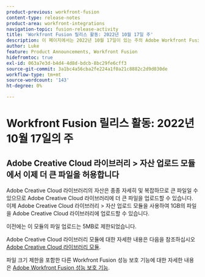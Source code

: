 ```yaml
---
product-previous: workfront-fusion
content-type: release-notes
product-area: workfront-integrations
navigation-topic: fusion-release-activity
title: 'Workfront Fusion 릴리스 활동: 2022년 10월 17일 주'
description: 이 페이지에서는 2022년 10월 17일이 있는 주의 Adobe Workfront Fusion에서 향상된 기능을 모두 설명합니다.
author: Luke
feature: Product Announcements, Workfront Fusion
hidefromtoc: true
exl-id: 063a7e3d-b4d4-4d8d-bdcb-8bc29fe6cff3
source-git-commit: 3a1bc4a56cba2fe224a1f0a21c8882c2d9d030de
workflow-type: tm+mt
source-wordcount: '143'
ht-degree: 0%

---
```


# Workfront Fusion 릴리스 활동: 2022년 10월 17일의 주

## Adobe Creative Cloud 라이브러리 > 자산 업로드 모듈에서 이제 더 큰 파일을 허용합니다

Adobe Creative Cloud 라이브러리의 자산은 종종 자세히 및 복잡하므로 큰 파일일 수 있으므로 Adobe Creative Cloud 라이브러리에 더 큰 파일을 업로드할 수 있습니다. 이제 Adobe Creative Cloud 라이브러리 > 자산 업로드 모듈을 사용하여 1GB의 파일을 Adobe Creative Cloud 라이브러리에 업로드할 수 있습니다.

이전에는 이 모듈의 파일 업로드는 5MB로 제한되었습니다.

Adobe Creative Cloud 라이브러리 모듈에 대한 자세한 내용은 다음을 참조하십시오 [Adobe Creative Cloud 라이브러리 모듈](/help/quicksilver/workfront-fusion/apps-and-their-modules/creative-cloud-libraries-modules.md).

파일 크기 제한을 포함한 다른 Workfront Fusion 성능 보호 기능에 대한 자세한 내용은 [Adobe Workfront Fusion 성능 보호 기능](/help/quicksilver/workfront-fusion/get-started/fusion-performance-guardrails.md).

